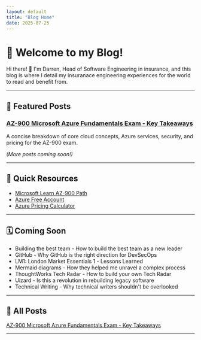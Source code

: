 ```yaml
---
layout: default
title: "Blog Home"
date: 2025-07-25
---
```


# 🌟 Welcome to my Blog!

Hi there! 👋 I'm Darren, Head of Software Engineering in insurance, and this blog is where I detail my insuranace engineering experiences for the world to read and benefit from.

---

## 📌 Featured Posts

### [AZ-900 Microsoft Azure Fundamentals Exam - Key Takeaways](_posts/2025-07-25-AZ900.md)

A concise breakdown of core cloud concepts, Azure services, security, and pricing for the AZ-900 exam.

_(More posts coming soon!)_

---

## 🔗 Quick Resources

- [Microsoft Learn AZ-900 Path](https://learn.microsoft.com/en-us/certifications/exams/az-900/)
- [Azure Free Account](https://azure.microsoft.com/en-us/free/)
- [Azure Pricing Calculator](https://azure.microsoft.com/en-us/pricing/calculator/)

---

## 🗓️ Coming Soon

- Building the best team - How to build the best team as a new leader
- GitHub - Why GitHub is the right direction for DevSecOps
- LM1: London Market Essentials 1 - Lessons Learned
- Mermaid diagrams - How they helped me unravel a complex process
- ThoughtWorks Tech Radar - How to build your own Tech Radar
- Uizard - Is this a revolution in rebuilding legacy software
- Technical Writing - Why technical writers shouldn't be overlooked

---

## 🔁 All Posts

[AZ-900 Microsoft Azure Fundamentals Exam - Key Takeaways](_posts/2025-07-25-AZ900.md)

---
